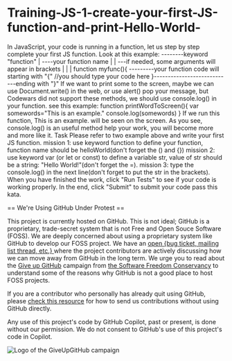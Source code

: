 # Training-JS-1-create-your-first-JS-function-and-print-Hello-World-
In JavaScript, your code is running in a function, let us step by step complete your first JS function.  Look at this example:        --------keyword "function"       |       ----your function name         |       |    ---if needed, some arguments will appear in brackets       |       |    |     function myfunc(){  ---------your function code will starting with "{"       //you should type your code here     }----------------------------ending with "}" If we want to print some to the screen, maybe we can use Document.write() in the web, or use alert() pop your message, but Codewars did not support these methods, we should use console.log() in your function. see this example:  function printWordToScreen(){   var somewords="This is an example."   console.log(somewords) } If we run this function, This is an example. will be seen on the screen. As you see, console.log() is an useful method help your work, you will become more and more like it.  Task Please refer to two example above and write your first JS function.  mission 1:  use keyword function to define your function, function name should be helloWorld(don't forget the () and {})  mission 2:  use keyword var (or let or const) to define a variable str, value of str should be a string: "Hello World!"(don't forget the =).  mission 3:  type the console.log() in the next line(don't forget to put the str in the brackets).  When you have finished the work, click "Run Tests" to see if your code is working properly.  In the end, click "Submit" to submit your code pass this kata.


== We're Using GitHub Under Protest ==

This project is currently hosted on GitHub.  This is not ideal; GitHub is a
proprietary, trade-secret system that is not Free and Open Souce Software
(FOSS).  We are deeply concerned about using a proprietary system like GitHub
to develop our FOSS project.  We have an
[open {bug ticket, mailing list thread, etc.} ](INSERT_LINK) where the
project contributors are actively discussing how we can move away from GitHub
in the long term.  We urge you to read about the
[Give up GitHub](https://GiveUpGitHub.org) campaign from
[the Software Freedom Conservancy](https://sfconservancy.org) to understand
some of the reasons why GitHub is not a good place to host FOSS projects.

If you are a contributor who personally has already quit using GitHub, please
[check this resource](INSERT_LINK) for how to send us contributions without
using GitHub directly.

Any use of this project's code by GitHub Copilot, past or present, is done
without our permission.  We do not consent to GitHub's use of this project's
code in Copilot.

![Logo of the GiveUpGitHub campaign](https://sfconservancy.org/img/GiveUpGitHub.png)
